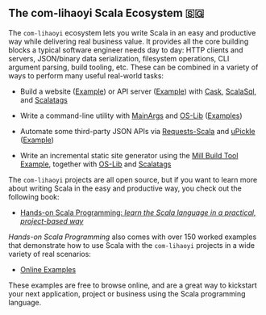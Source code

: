 ## The com-lihaoyi Scala Ecosystem 🇸🇬

The `com-lihaoyi` ecosystem lets you write Scala in an easy and productive way
while delivering real business value. It provides all the core building blocks a
typical software engineer needs day to day: HTTP clients and servers, JSON/binary data serialization,
filesystem operations, CLI argument parsing, build tooling, etc. These can be combined in
a variety of ways to perform many useful real-world tasks:

- Build a website ([Example](https://com-lihaoyi.github.io/cask/#todomvc-full-stack-web)) or API server ([Example](https://com-lihaoyi.github.io/cask/#todomvc-database-integration)) with [Cask](https://github.com/com-lihaoyi/cask),
  [ScalaSql](https://github.com/com-lihaoyi/scalasql), and
  [Scalatags](https://github.com/com-lihaoyi/scalatags) 

- Write a command-line utility with [MainArgs](https://github.com/com-lihaoyi/mainargs) and
  [OS-Lib](https://github.com/com-lihaoyi/os-lib)  ([Examples](https://github.com/com-lihaoyi/os-lib?tab=readme-ov-file#cookbook))

- Automate some third-party JSON APIs via [Requests-Scala](https://github.com/com-lihaoyi/requests-scala)
  and [uPickle](https://github.com/com-lihaoyi/upickle) ([Example](https://github.com/handsonscala/handsonscala/tree/v1/examples/12.1%20-%20IssueMigrator))

- Write an incremental static site generator using the [Mill Build Tool](https://github.com/com-lihaoyi/mill) [Example](https://mill-build.com/mill/Cross_Builds.html#_use_case_static_blog),
  together with [OS-Lib](https://github.com/com-lihaoyi/os-lib) and [Scalatags](https://github.com/com-lihaoyi/scalatags)

The `com-lihaoyi` projects are all open source, but if you want to learn more about writing
Scala in the easy and productive way, you check out the following book:

- [Hands-on Scala Programming: *learn the Scala language in a practical, project-based way*](https://www.handsonscala.com/)


*Hands-on Scala Programming* also comes with over 150 worked examples that demonstrate how to use
Scala with the `com-lihaoyi` projects in a wide variety of real scenarios:

- [Online Examples](https://github.com/handsonscala/handsonscala#part-i-introduction-to-scala)

These examples are free to browse online, and are a great way to kickstart your next application, 
project or business using the Scala programming language.
